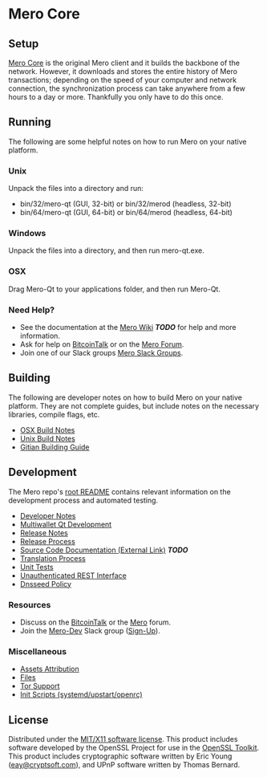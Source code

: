 Mero Core
=====================

Setup
---------------------
[Mero Core](http://mero.org/wallet) is the original Mero client and it builds the backbone of the network. However, it downloads and stores the entire history of Mero transactions; depending on the speed of your computer and network connection, the synchronization process can take anywhere from a few hours to a day or more. Thankfully you only have to do this once.

Running
---------------------
The following are some helpful notes on how to run Mero on your native platform.

### Unix

Unpack the files into a directory and run:

- bin/32/mero-qt (GUI, 32-bit) or bin/32/merod (headless, 32-bit)
- bin/64/mero-qt (GUI, 64-bit) or bin/64/merod (headless, 64-bit)

### Windows

Unpack the files into a directory, and then run mero-qt.exe.

### OSX

Drag Mero-Qt to your applications folder, and then run Mero-Qt.

### Need Help?

* See the documentation at the [Mero Wiki](https://en.bitcoin.it/wiki/Main_Page) ***TODO***
for help and more information.
* Ask for help on [BitcoinTalk](https://bitcointalk.org/index.php?topic=1262920.0) or on the [Mero Forum](http://forum.mero.org/).
* Join one of our Slack groups [Mero Slack Groups](https://mero.org/slack-logins/).

Building
---------------------
The following are developer notes on how to build Mero on your native platform. They are not complete guides, but include notes on the necessary libraries, compile flags, etc.

- [OSX Build Notes](build-osx.md)
- [Unix Build Notes](build-unix.md)
- [Gitian Building Guide](gitian-building.md)

Development
---------------------
The Mero repo's [root README](https://github.com/Mero-Project/Mero/blob/master/README.md) contains relevant information on the development process and automated testing.

- [Developer Notes](developer-notes.md)
- [Multiwallet Qt Development](multiwallet-qt.md)
- [Release Notes](release-notes.md)
- [Release Process](release-process.md)
- [Source Code Documentation (External Link)](https://dev.visucore.com/bitcoin/doxygen/) ***TODO***
- [Translation Process](translation_process.md)
- [Unit Tests](unit-tests.md)
- [Unauthenticated REST Interface](REST-interface.md)
- [Dnsseed Policy](dnsseed-policy.md)

### Resources

* Discuss on the [BitcoinTalk](https://bitcointalk.org/index.php?topic=1262920.0) or the [Mero](http://forum.mero.org/) forum.
* Join the [Mero-Dev](https://mero-dev.slack.com/) Slack group ([Sign-Up](https://mero-dev.herokuapp.com/)).

### Miscellaneous
- [Assets Attribution](assets-attribution.md)
- [Files](files.md)
- [Tor Support](tor.md)
- [Init Scripts (systemd/upstart/openrc)](init.md)

License
---------------------
Distributed under the [MIT/X11 software license](http://www.opensource.org/licenses/mit-license.php).
This product includes software developed by the OpenSSL Project for use in the [OpenSSL Toolkit](https://www.openssl.org/). This product includes
cryptographic software written by Eric Young ([eay@cryptsoft.com](mailto:eay@cryptsoft.com)), and UPnP software written by Thomas Bernard.

